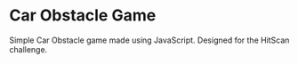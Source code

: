 # Car Obstacle Game

Simple Car Obstacle game made using JavaScript.
Designed for the HitScan challenge.
